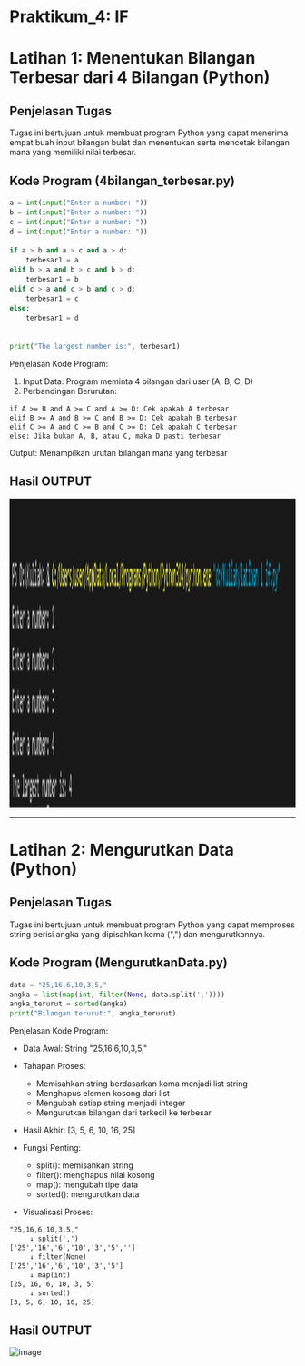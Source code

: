 # Praktikum_4: IF 
# Latihan 1: Menentukan Bilangan Terbesar dari 4 Bilangan (Python)

## Penjelasan Tugas
Tugas ini bertujuan untuk membuat program Python yang dapat menerima empat buah input bilangan bulat dan menentukan serta mencetak bilangan mana yang memiliki nilai terbesar.

## Kode Program (4bilangan_terbesar.py)

```python
a = int(input("Enter a number: "))
b = int(input("Enter a number: "))
c = int(input("Enter a number: "))
d = int(input("Enter a number: "))

if a > b and a > c and a > d:
    terbesar1 = a
elif b > a and b > c and b > d:
    terbesar1 = b
elif c > a and c > b and c > d:
    terbesar1 = c
else:
    terbesar1 = d


print("The largest number is:", terbesar1)
```

Penjelasan Kode Program:
1. Input Data: Program meminta 4 bilangan dari user (A, B, C, D)
2. Perbandingan Berurutan:
```
if A >= B and A >= C and A >= D: Cek apakah A terbesar
elif B >= A and B >= C and B >= D: Cek apakah B terbesar
elif C >= A and C >= B and C >= D: Cek apakah C terbesar
else: Jika bukan A, B, atau C, maka D pasti terbesar
```
Output: Menampilkan urutan bilangan mana yang terbesar
## Hasil OUTPUT 
<img width="1912" height="545" alt="image" src="/img/If.png" />

---
# Latihan 2: Mengurutkan Data (Python)

## Penjelasan Tugas
Tugas ini bertujuan untuk membuat program Python yang dapat memproses string berisi angka yang dipisahkan koma (",") dan mengurutkannya.

## Kode Program (MengurutkanData.py)

```python
data = "25,16,6,10,3,5,"
angka = list(map(int, filter(None, data.split(','))))
angka_terurut = sorted(angka)
print("Bilangan terurut:", angka_terurut)

```
Penjelasan Kode Program:
- Data Awal: String "25,16,6,10,3,5,"

- Tahapan Proses:
  - Memisahkan string berdasarkan koma menjadi list string
  - Menghapus elemen kosong dari list
  - Mengubah setiap string menjadi integer
  - Mengurutkan bilangan dari terkecil ke terbesar
- Hasil Akhir: [3, 5, 6, 10, 16, 25]

- Fungsi Penting:
  - split(): memisahkan string
  - filter(): menghapus nilai kosong
  - map(): mengubah tipe data
  - sorted(): mengurutkan data

- Visualisasi Proses:
```
"25,16,6,10,3,5,"
     ↓ split(',')
['25','16','6','10','3','5',''] 
     ↓ filter(None)  
['25','16','6','10','3','5'] 
     ↓ map(int)
[25, 16, 6, 10, 3, 5] 
     ↓ sorted()
[3, 5, 6, 10, 16, 25]
```

## Hasil OUTPUT 
<img width="1919" height="543" alt="image" src="https://github.com/user-attachments/assets/6416d340-25d4-4df3-80bd-f5cb05334abf" />
